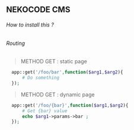 ## NEKOCODE CMS

###### How to install this ?

###### Routing

> METHOD GET : static page
```php
  app::get('/foo/bar',function($arg1,$arg2){
      # Do something
  });
```


> METHOD GET : dynamic page
```php
  app::get('/foo/{bar}',function($arg1,$arg2){
      # Get {bar} value
      echo $arg1->params->bar ;
  });
```
